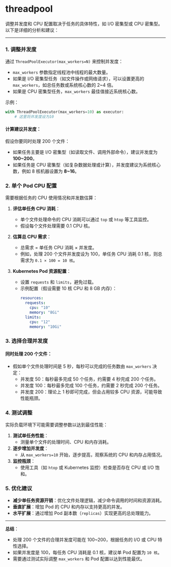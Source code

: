 # threadpool
调整并发度和 CPU 配置取决于任务的具体特性，如 I/O 密集型或 CPU 密集型。以下是详细的分析和建议：

---

### 1. **调整并发度** 
通过 `ThreadPoolExecutor(max_workers=N)` 来控制并发度：
- `max_workers` 参数指定线程池中线程的最大数量。
- 如果是 I/O 密集型任务（如文件操作或网络请求），可以设置更高的 `max_workers`，如总任务数或系统核心数的 2~4 倍。
- 如果是 CPU 密集型任务，`max_workers` 最佳值接近系统核心数。

示例：
```python
with ThreadPoolExecutor(max_workers=10) as executor:
    # 这里将并发度设为10
```

#### 计算建议并发度：
假设你要同时处理 200 个文件：
- 如果任务主要是 I/O 密集型（如读取文件、调用外部命令），建议并发度为 **100~200**。
- 如果任务是 CPU 密集型（如复杂数据处理或计算），并发度建议为系统核心数，例如 8 核机器设置为 **8~16**。

### 2. **单个 Pod CPU 配置**
需要根据任务的 CPU 使用情况和并发数估算：
1. **评估单任务 CPU 消耗**：
   - 单个文件处理命令的 CPU 消耗可以通过 `top` 或 `htop` 等工具监控。
   - 假设每个文件处理需要 0.1 CPU 核。

2. **估算总 CPU 需求**：
   - 总需求 = 单任务 CPU 消耗 × 并发度。
   - 例如，处理 200 个文件并发度设为 100，单任务 CPU 消耗 0.1 核，则总需求为 `0.1 × 100 = 10 核`。

3. **Kubernetes Pod 资源配置**：
   - 设置 `requests` 和 `limits`，避免过载。
   - 示例配置（假设需要 10 核 CPU 和 8 GB 内存）：
     ```yaml
     resources:
       requests:
         cpu: "10"
         memory: "8Gi"
       limits:
         cpu: "12"
         memory: "10Gi"
     ```

### 3. **选择合理并发度**
#### 同时处理 200 个文件：
- 假如单个文件处理时间是 5 秒，每秒可以完成的任务数由 `max_workers` 决定：
  - 并发度 50：每秒最多完成 50 个任务，约需要 4 秒完成 200 个任务。
  - 并发度 100：每秒最多完成 100 个任务，约需要 2 秒完成 200 个任务。
  - 并发度 200：理论上 1 秒即可完成，但会占用较多 CPU 资源，可能导致性能瓶颈。

### 4. **测试调整**
实际负载环境下可能需要调整参数以达到最佳性能：
1. **测试单任务性能**：
   - 测量单个文件的处理时间、CPU 和内存消耗。
2. **逐步增加并发度**：
   - 从 `max_workers=10` 开始，逐步提高，观察系统的 CPU 和内存占用情况。
3. **监控瓶颈**：
   - 使用工具（如 `htop` 或 Kubernetes 监控）检查是否存在 CPU 或 I/O 饱和。

### 5. **优化建议**
- **减少单任务资源开销**：优化文件处理逻辑，减少命令调用的时间和资源消耗。
- **垂直扩展**：增加 Pod 的 CPU 和内存以支持更高的并发。
- **水平扩展**：通过增加 Pod 副本数（`replicas`）实现更高的总处理能力。

---

**总结**：  
- 处理 200 个文件的合理并发度可能在 100~200，根据任务的 I/O 或 CPU 特性选择。
- 如果并发度是 100，每任务 CPU 消耗是 0.1 核，建议单 Pod 配置为 `10 核`。
- 需要通过测试实际调整 `max_workers` 和 Pod 配置以达到性能最优。
